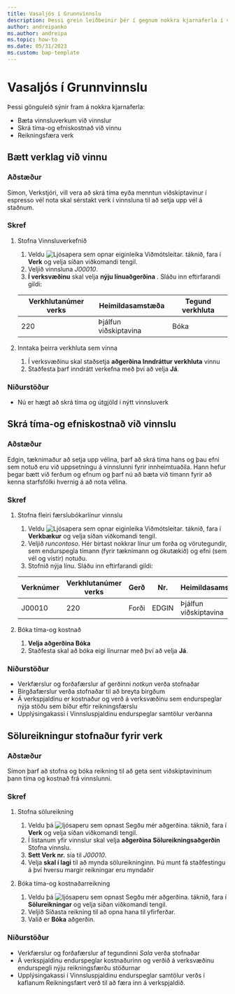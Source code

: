 ```yaml
---
title: Vasaljós í Grunnvinnslu
description: Þessi grein leiðbeinir þér í gegnum nokkra kjarnaferla í verkefnastjórnun.
author: andreipanko
ms.author: andreipa
ms.topic: how-to
ms.date: 05/31/2023
ms.custom: bap-template
---
```

# Vasaljós í Grunnvinnslu

Þessi gönguleið sýnir fram á nokkra kjarnaferla:

- Bæta vinnsluverkum við vinnslur
- Skrá tíma-og efniskostnað við vinnu
- Reikningsfæra verk

## Bætt verklag við vinnu

### Aðstæður  

Símon, Verkstjóri, vill vera að skrá tíma eyða menntun viðskiptavinur í espresso vél nota skal sérstakt verk í vinnsluna til að setja upp vél á staðnum.

### Skref

1. Stofna Vinnsluverkefnið  

    1. Veldu ![Ljósapera sem opnar eiginleika Viðmótsleitar.](../../media/ui-search/search_small.png "Segðu mér hvað þú vilt gera") táknið, fara í **Verk** og velja síðan viðkomandi tengil.  
    2. Veljið vinnsluna  *J00010*.
    3.  **Í verksvæðinu**  skal velja  **nýju línuaðgerðina** .  Sláðu inn eftirfarandi gildi:
 
    |Verkhlutanúmer verks|Heimildasamstæða|Tegund verkhluta|
    |------------|-----------|-------------|  
    |220|Þjálfun viðskiptavina|Bóka|

2. Inntaka þeirra verkhluta sem vinna
   1. Í verksvæðinu skal staðsetja  **aðgerðina Inndráttur verkhluta**  vinnu
   2. Staðfesta þarf inndrátt verkefna með því að velja  **Já**.

### Niðurstöður

 - Nú er hægt að skrá tíma og útgjöld í nýtt vinnsluverk

## Skrá tíma-og efniskostnað við vinnslu

### Aðstæður  

Edgin, tæknimaður að setja upp vélina, þarf að skrá tíma hans og þau efni sem notuð eru við uppsetningu á vinnslunni fyrir innheimtuaðila.  Hann hefur þegar bætt við ferðum og efnum og þarf nú að bæta við tímann fyrir að kenna starfsfólki hvernig á að nota vélina.

### Skref

1. Stofna fleiri færslubókarlínur vinnslu

    1. Veldu ![Ljósapera sem opnar eiginleika Viðmótsleitar.](../../media/ui-search/search_small.png "Segðu mér hvað þú vilt gera") táknið, fara í **Verkbækur** og velja síðan viðkomandi tengil.  
    2. Veljið *runcontoso*.  Hér birtast nokkrar línur um forða og vörutegundir, sem endurspegla tímann (fyrir tæknimann og ökutækið) og efni (sem vél og vistir) notuðu.
    3. Stofnið nýja línu. Sláðu inn eftirfarandi gildi:
 
    |Verknúmer|Verkhlutanúmer verks|Gerð|Nr.|Heimildasamstæða|Magn|
    |-------|------------|----|---|-----------|--------|  
    |J00010|220|Forði|EDGIN|Þjálfun viðskiptavina|1|

2. Bóka tíma-og kostnað
   1.  **Velja aðgerðina Bóka** 
   2. Staðfesta skal að bóka eigi línurnar með því að velja  **Já**.

### Niðurstöður

 - Verkfærslur og forðafærslur af gerðinni  *notkun*  verða stofnaðar
 - Birgðafærslur verða stofnaðar til að breyta birgðum
 - Á verkspjaldinu er kostnaður og verð á verksvæðinu sem endurspeglar nýja stöðu sem bíður eftir reikningsfærslu
 - Upplýsingakassi í Vinnsluspjaldinu endurspeglar samtölur verðanna

## Sölureikningur stofnaður fyrir verk

### Aðstæður  
Símon þarf að stofna og bóka reikning til að geta sent viðskiptavininum þann tíma og kostnað frá vinnslunni.

### Skref
1. Stofna sölureikning

    1. Veldu þá  ![ljósaperu sem opnast Segðu mér aðgerðina.](../../media/ui-search/search_small.png "Segðu mér hvað þú vilt gera") táknið, fara í **Verk** og velja síðan viðkomandi tengil.  
    2. Í listanum yfir vinnslur skal velja  **aðgerðina Sölureikningsaðgerðin**  Stofna vinnslu.
    3.  **Sett Verk nr.** sía til  *J00010*.
    4. Velja  **skal í lagi**  til að mynda sölureikninginn.  Þú munt fá staðfestingu á því hversu margir reikningar eru myndaðir

2. Bóka tíma-og kostnaðarreikning
   1. Veldu þá  ![ljósaperu sem opnast Segðu mér aðgerðina.](../../media/ui-search/search_small.png "Segðu mér hvað þú vilt gera") táknið, fara í **Sölureikningar** og velja síðan viðkomandi tengil.  
   2. Veljið Síðasta reikning til að opna hana til yfirferðar.
   3. Valið er **Bóka** aðgerðin.

### Niðurstöður

 - Verkfærslur og forðafærslur af tegundinni  *Sala*  verða stofnaðar
 - Á verkspjaldinu endurspeglar kostnaðurinn og verðið á verksvæðinu endurspegli nýju reikningsfærðu stöðurnar
 - Upplýsingakassi í Vinnsluspjaldinu endurspeglar samtölur verðs í kaflanum Reikningsfært verð til að færa inn á verkspjaldið.
